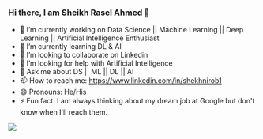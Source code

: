 ### Hi there, I am Sheikh Rasel Ahmed 👋


- 🔭 I’m currently working on Data Science || Machine Learning || Deep Learning || Artificial Intelligence Enthusiast
- 🌱 I’m currently learning DL & AI
- 👯 I’m looking to collaborate on Linkedin
- 🤔 I’m looking for help with Artificial Intelligence
- 💬 Ask me about DS || ML || DL || AI
- 📫 How to reach me: https://www.linkedin.com/in/shekhnirob1
- 😄 Pronouns: He/His
- ⚡ Fun fact: I am always thinking about my dream job at Google but don't know when I'll reach them.

<img src="https://github-readme-stats.vercel.app/api?username=Rasel1435&&show_icons=true&title_color=ffffff&icon_color=bb2acf&text_color=daf7dc&bg_color=151515">
